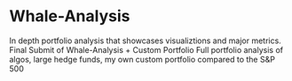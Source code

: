 # Whale-Analysis
In depth portfolio analysis that showcases visualiztions and major metrics.  
Final Submit of Whale-Analysis + Custom Portfolio
Full portfolio analysis of algos, large hedge funds, my own custom portfolio compared to the S&P 500
